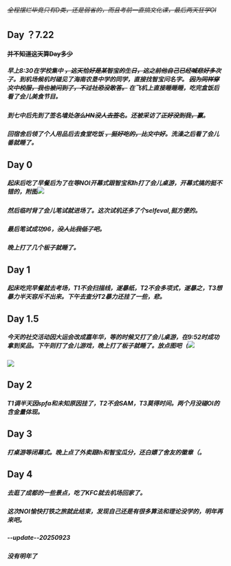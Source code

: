 ###### ~~全程摆烂毕竟只有D类，还是弱省的，而且考前一直搞文化课，最后两天狂学OI~~
## Day ？7.22
#### ~~并不知道这天算Day多少~~
##### 早上8:30在学校集中 ~~，这天恰好是某智宝的生日，这之前他自己已经喊悲好多次了~~。到机场候机时碰见了海南农垦中学的同学，直接找智宝问名字。 ~~因为同样穿文中校服，我也被问到了，不过社恐没敢答。~~ 在飞机上直接睡睡睡，吃完盒饭后看了会儿美食节目。
##### 到七中后先到了签名墙处~~怎么HN没人去签名~~。还被采访了~~正好没到我，赢~~。

##### 回宿舍后领了个人用品后去食堂吃饭 ~~，挺好吃的，比文中好~~。洗澡之后看了会儿番就睡了。
## Day 0
##### 起床后吃了早餐后为了在等NOI开幕式跟智宝和lh打了会儿桌游，开幕式搞的挺不错的，附图![](https://s1.ax1x.com/2023/07/28/pPSppnI.jpg)
##### 然后临时背了会儿笔试就进场了。这次试机还多了个selfeval,挺方便的。
##### 最后笔试成功96，~~没人比我低了吧~~。
##### 晚上打了几个板子就睡了。
## Day 1
##### 起床吃完早餐就去考场，T1不会扫描线，遂暴纸，T2不会多项式，遂暴之，T3想暴力半天容斥不出来。下午去查分T2暴力还挂了一些，悲。
## Day 1.5
##### 今天的社交活动因大运会改成嘉年华，等的时候又打了会儿桌游，在9:52时成功拿到奖品。下午则打了会儿游戏，晚上打了板子就睡了。放点图吧（![](https://s1.ax1x.com/2023/07/30/pPp5Cz8.jpg)
![](https://s1.ax1x.com/2023/07/30/pPp51L4.jpg)
## Day 2
##### T1调半天因spfa和未知原因挂了，T2不会SAM，T3莫得时间。两个月没碰OI的含金量体现。
## Day 3
##### 打桌游等闭幕式。晚上点了外卖跟lh和智宝瓜分，还白嫖了舍友的徽章（。
## Day 4
##### 去逛了成都的一些景点，吃了KFC就去机场回家了。
#####
##### 这次NOI愉快打铁之旅就此结束，发现自己还是有很多算法和理论没学的，明年再来吧。 
##### --update--20250923
##### 没有明年了